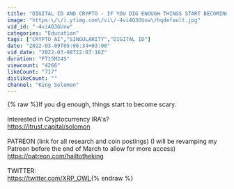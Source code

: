 ```yaml
---
title: "DIGITAL ID AND CRYPTO - IF YOU DIG ENOUGH THINGS START BECOMING A BIT FRIGHTENING (MY OPINION)"
image: "https:\/\/i.ytimg.com\/vi\/-4vi4Q3GUxw\/hqdefault.jpg"
vid_id: "-4vi4Q3GUxw"
categories: "Education"
tags: ["CRYPTO AI","SINGULARITY","DIGITAL ID"]
date: "2022-03-09T05:06:34+03:00"
vid_date: "2022-03-08T22:07:16Z"
duration: "PT15M24S"
viewcount: "4266"
likeCount: "717"
dislikeCount: ""
channel: "King Solomon"
---
```

{% raw %}If you dig enough, things start to become scary. <br /><br />Interested in Cryptocurrency IRA's? <br /><a rel="nofollow" target="blank" href="https://itrust.capital/solomon">https://itrust.capital/solomon</a><br /><br />PATREON (link for all research and coin postings) (I will be revamping my Patreon before the end of March to allow for more access) <br /><a rel="nofollow" target="blank" href="https://patreon.com/hailtotheking">https://patreon.com/hailtotheking</a><br /><br />TWITTER:<br /><a rel="nofollow" target="blank" href="https://twitter.com/XRP_OWL">https://twitter.com/XRP_OWL</a>{% endraw %}
